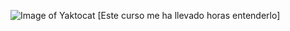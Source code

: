 ![Image of Yaktocat](https://octodex.github.com/images/yaktocat.png)
[Este curso me ha llevado horas entenderlo]

